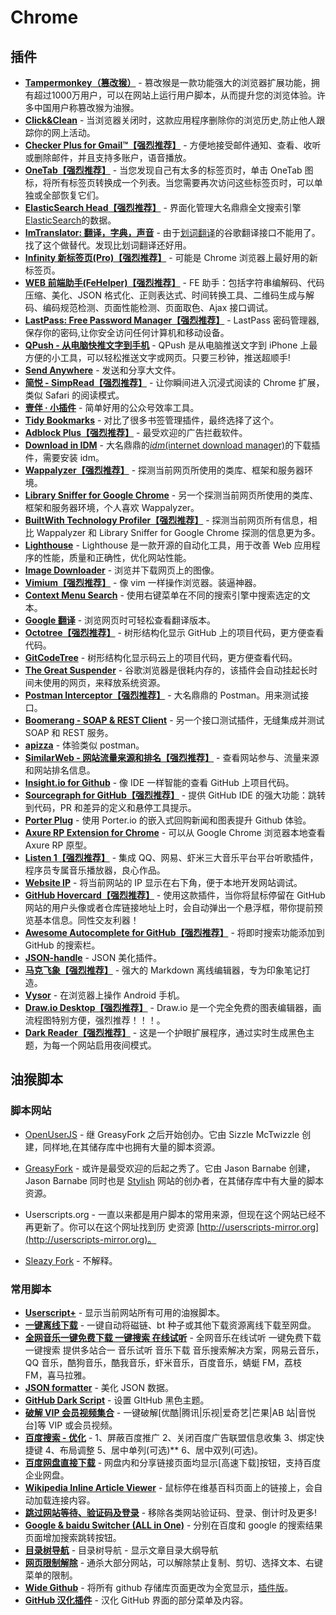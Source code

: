 # Chrome

## 插件

* [**Tampermonkey（篡改猴）**](https://chrome.google.com/webstore/detail/tampermonkey/dhdgffkkebhmkfjojejmpbldmpobfkfo) - 篡改猴是一款功能强大的浏览器扩展功能，拥有超过1000万用户，可以在网站上运行用户脚本，从而提升您的浏览体验。许多中国用户称篡改猴为油猴。
* [**Click&Clean**](https://chrome.google.com/webstore/detail/clickclean/ghgabhipcejejjmhhchfonmamedcbeod) - 当浏览器关闭时，这款应用程序删除你的浏览历史,防止他人跟踪你的网上活动。
* **[Checker Plus for Gmail™【强烈推荐】](https://chrome.google.com/webstore/detail/checker-plus-for-gmail/oeopbcgkkoapgobdbedcemjljbihmemj)** - 方便地接受邮件通知、查看、收听或删除邮件，并且支持多账户，语音播放。
* **[OneTab【强烈推荐】](https://chrome.google.com/webstore/detail/onetab/chphlpgkkbolifaimnlloiipkdnihall)** - 当您发现自己有太多的标签页时，单击 OneTab 图标，将所有标签页转换成一个列表。当您需要再次访问这些标签页时，可以单独或全部恢复它们。
* **[ElasticSearch Head【强烈推荐】](https://chrome.google.com/webstore/detail/elasticsearch-head/ffmkiejjmecolpfloofpjologoblkegm)** - 界面化管理大名鼎鼎全文搜索引擎 [ElasticSearch](https://www.elastic.co/products/elasticsearch)的数据。
* **[ImTranslator: 翻译，字典，声音](https://chrome.google.com/webstore/detail/imtranslator-translator-d/noaijdpnepcgjemiklgfkcfbkokogabh)** - 由于[划词翻译](https://chrome.google.com/webstore/detail/%E5%88%92%E8%AF%8D%E7%BF%BB%E8%AF%91/ikhdkkncnoglghljlkmcimlnlhkeamad?utm_source=chrome-ntp-icon)的谷歌翻译接口不能用了。找了这个做替代。发现比划词翻译还好用。
* **[Infinity 新标签页(Pro)【强烈推荐】](https://chrome.google.com/webstore/detail/infinity-new-tab-pro/nnnkddnnlpamobajfibfdgfnbcnkgngh)** - 可能是 Chrome 浏览器上最好用的新标签页。
* **[WEB 前端助手(FeHelper)【强烈推荐】](https://chrome.google.com/webstore/detail/web%E5%89%8D%E7%AB%AF%E5%8A%A9%E6%89%8Bfehelper/pkgccpejnmalmdinmhkkfafefagiiiad)** - FE 助手：包括字符串编解码、代码压缩、美化、JSON 格式化、正则表达式、时间转换工具、二维码生成与解码、编码规范检测、页面性能检测、页面取色、Ajax 接口调试。
* **[LastPass: Free Password Manager【强烈推荐】](https://chrome.google.com/webstore/detail/lastpass-free-password-ma/hdokiejnpimakedhajhdlcegeplioahd)** - LastPass 密码管理器,保存你的密码,让你安全访问任何计算机和移动设备。
* **[QPush - 从电脑快推文字到手机](https://chrome.google.com/webstore/detail/qpush-push-text-and-links/eccidpbmllnjfhhnjhaaopeeldnlokbi)** - QPush 是从电脑推送文字到 iPhone 上最方便的小工具，可以轻松推送文字或网页。只要三秒钟，推送超顺手!
* **[Send Anywhere](https://chrome.google.com/webstore/detail/send-anywherefile-transfe/amjmjholfoknokffkiolahocokcaecnc)** - 发送和分享大文件。
* **[简悦 - SimpRead【强烈推荐】](https://chrome.google.com/webstore/detail/simpread-reader-view/ijllcpnolfcooahcekpamkbidhejabll)** - 让你瞬间进入沉浸式阅读的 Chrome 扩展，类似 Safari 的阅读模式。
* **[壹伴 · 小插件](https://chrome.google.com/webstore/detail/simpread-reader-view/ijllcpnolfcooahcekpamkbidhejabll)** - 简单好用的公众号效率工具。
* **[Tidy Bookmarks](https://chrome.google.com/webstore/detail/tidy-bookmarks/bennikkpnelmfdiijpdclfincmnoabae)** - 对比了很多书签管理插件，最终选择了这个。
* **[Adblock Plus【强烈推荐】](https://chrome.google.com/webstore/detail/adblock-plus/cfhdojbkjhnklbpkdaibdccddilifddb)** - 最受欢迎的广告拦截软件。
* **[Download in IDM](https://chrome.google.com/webstore/detail/download-in-idm-internet/lmpemnebipihbcadlafaidjibohhfocn)** - 大名鼎鼎的[*idm*(internet download manager)](http://www.internetdownloadmanager.com/)的下载插件，需要安装 idm。
* **[Wappalyzer【强烈推荐】](https://chrome.google.com/webstore/detail/wappalyzer/gppongmhjkpfnbhagpmjfkannfbllamg)** - 探测当前网页所使用的类库、框架和服务器环境。
* **[Library Sniffer for Google Chrome](https://chrome.google.com/webstore/detail/library-sniffer-for-googl/fhhdlnnepfjhlhilgmeepgkhjmhhhjkh)** - 另一个探测当前网页所使用的类库、框架和服务器环境，个人喜欢 Wappalyzer。
* **[BuiltWith Technology Profiler【强烈推荐】](https://chrome.google.com/webstore/detail/builtwith-technology-prof/dapjbgnjinbpoindlpdmhochffioedbn)** -  探测当前网页所有信息，相比 Wappalyzer 和 Library Sniffer for Google Chrome 探测的信息更为多。
* **[Lighthouse](https://chrome.google.com/webstore/detail/lighthouse/blipmdconlkpinefehnmjammfjpmpbjk)** - Lighthouse 是一款开源的自动化工具，用于改善 Web 应用程序的性能，质量和正确性，优化网站性能。
* **[Image Downloader](https://chrome.google.com/webstore/detail/image-downloader/cnpniohnfphhjihaiiggeabnkjhpaldj)** - 浏览并下载网页上的图像。
* **[Vimium【强烈推荐】](https://chrome.google.com/webstore/detail/vimium/dbepggeogbaibhgnhhndojpepiihcmeb)** - 像 vim 一样操作浏览器。装逼神器。
* **[Context Menu Search](https://chrome.google.com/webstore/detail/context-menu-search/ocpcmghnefmdhljkoiapafejjohldoga)** - 使用右键菜单在不同的搜索引擎中搜索选定的文本。
* **[Google 翻译](https://chrome.google.com/webstore/detail/google-translate/aapbdbdomjkkjkaonfhkkikfgjllcleb)** - 浏览网页时可轻松查看翻译版本。
* **[Octotree【强烈推荐】](https://chrome.google.com/webstore/detail/octotree/bkhaagjahfmjljalopjnoealnfndnagc?hl=en-US)** - 树形结构化显示 GitHub 上的项目代码，更方便查看代码。
* **[GitCodeTree](https://chrome.google.com/webstore/detail/gitcodetree/inaaldjpdbkaodlmdcplgpoibohcmmlj)** - 树形结构化显示码云上的项目代码，更方便查看代码。
* **[The Great Suspender](https://chrome.google.com/webstore/detail/the-great-suspender/klbibkeccnjlkjkiokjodocebajanakg)** - 谷歌浏览器是很耗内存的，该插件会自动挂起长时间未使用的网页，来释放系统资源。
* **[Postman Interceptor【强烈推荐】](https://chrome.google.com/webstore/detail/postman-interceptor/aicmkgpgakddgnaphhhpliifpcfhicfo)** - 大名鼎鼎的 Postman。用来测试接口。
* **[Boomerang - SOAP & REST Client](https://chrome.google.com/webstore/detail/boomerang-soap-rest-clien/eipdnjedkpcnlmmdfdkgfpljanehloah)** - 另一个接口测试插件，无缝集成并测试 SOAP 和 REST 服务。
* **[apizza](https://chrome.google.com/webstore/detail/apizza/kpkajnbnadgmiekpbpjekjmoomkdhiio)** - 体验类似 postman。
* **[SimilarWeb - 网站流量来源和排名【强烈推荐】](https://chrome.google.com/webstore/detail/similarweb-traffic-rank-w/hoklmmgfnpapgjgcpechhaamimifchmp)** - 查看网站参与、流量来源和网站排名信息。
* **[Insight.io for Github](https://chrome.google.com/webstore/detail/insightio-for-github/pmhfgjjhhomfplgmbalncpcohgeijonh)** - 像 IDE 一样智能的查看 GitHub 上项目代码。
* **[Sourcegraph for GitHub【强烈推荐】](https://chrome.google.com/webstore/detail/sourcegraph-for-github/dgjhfomjieaadpoljlnidmbgkdffpack)** - 提供 GitHub IDE 的强大功能：跳转到代码，PR 和差异的定义和悬停工具提示。
* **[Porter Plug](https://chrome.google.com/webstore/detail/porter-plug/lngoojfoglemfpbeiomhgheccpdheilp)** - 使用 Porter.io 的嵌入式回购新闻和图表提升 Github 体验。
* **[Axure RP Extension for Chrome](https://chrome.google.com/webstore/detail/axure-rp-extension-for-ch/dogkpdfcklifaemcdfbildhcofnopogp)** - 可以从 Google Chrome 浏览器本地查看 Axure RP 原型。
* **[Listen 1【强烈推荐】](https://github.com/listen1/listen1_chrome_extension/releases)** - 集成 QQ、网易、虾米三大音乐平台平台听歌插件，程序员专属音乐播放器，良心作品。
* **[Website IP](https://chrome.google.com/webstore/detail/website-ip/ghbmhlgniedlklkpimlibbaoomlpacmk)** - 将当前网站的 IP 显示在右下角，便于本地开发网站调试。
* **[GitHub Hovercard【强烈推荐】](https://chrome.google.com/webstore/detail/github-hovercard/mmoahbbnojgkclgceahhakhnccimnplk)** - 使用这款插件，当你将鼠标停留在 GitHub 网站的用户头像或者仓库链接地址上时，会自动弹出一个悬浮框，带你提前预览基本信息。同性交友利器！
* **[Awesome Autocomplete for GitHub【强烈推荐】](https://chrome.google.com/webstore/detail/awesome-autocomplete-for/djkfdjpoelphhdclfjhnffmnlnoknfnd)** - 将即时搜索功能添加到 GitHub 的搜索栏。
* **[JSON-handle](https://chrome.google.com/webstore/detail/json-handle/iahnhfdhidomcpggpaimmmahffihkfnj)** - JSON 美化插件。
* **[马克飞象【强烈推荐】](https://chrome.google.com/webstore/detail/marxico/kidnkfckhbdkfgbicccmdggmpgogehop?utm_source=chrome-app-launcher-info-dialog)** - 强大的 Markdown 离线编辑器，专为印象笔记打造。
* **[Vysor](https://chrome.google.com/webstore/detail/vysor/gidgenkbbabolejbgbpnhbimgjbffefm?utm_source=chrome-app-launcher-info-dialog)** - 在浏览器上操作 Android 手机。
* **[Draw.io Desktop【强烈推荐】](https://chrome.google.com/webstore/detail/drawio-desktop/pebppomjfocnoigkeepgbmcifnnlndla?utm_source=chrome-app-launcher-info-dialog)** - Draw.io 是一个完全免费的图表编辑器，画流程图特别方便，强烈推荐！！！。
* **[Dark Reader【强烈推荐】](https://chrome.google.com/webstore/detail/dark-reader/eimadpbcbfnmbkopoojfekhnkhdbieeh?utm_source=chrome-ntp-icon)** - 这是一个护眼扩展程序，通过实时生成黑色主题，为每一个网站启用夜间模式。

## 油猴脚本

### 脚本网站

* [OpenUserJS](https://openuserjs.org/) - 继 GreasyFork 之后开始创办。它由 Sizzle McTwizzle 创建，同样地,在其储存库中也拥有大量的脚本资源。
* [GreasyFork](https://greasyfork.org/) - 或许是最受欢迎的后起之秀了。它由 Jason Barnabe 创建，Jason Barnabe 同时也是 [Stylish](https://userstyles.org/) 网站的创办者，在其储存库中有大量的脚本资源。

* Userscripts.org - 一直以来都是用户脚本的常用来源，但现在这个网站已经不再更新了。你可以在这个网址找到历 史资源 [http://userscripts-mirror.org](http://userscripts-mirror.org)。

* [Sleazy Fork](https://sleazyfork.org/zh-CN/scripts) - 不解释。

### 常用脚本

* **[Userscript+](chrome-extension://dhdgffkkebhmkfjojejmpbldmpobfkfo/ask.html?aid=c27c0624-0639-4f31-ae70-5371b57fba93)** - 显示当前网站所有可用的油猴脚本。
* **[一键离线下载](https://greasyfork.org/zh-CN/scripts/22590-%E4%B8%80%E9%94%AE%E7%A6%BB%E7%BA%BF%E4%B8%8B%E8%BD%BD)** - 一键自动将磁链、bt 种子或其他下载资源离线下载至网盘。
* **[全网音乐一键免费下载 一键搜索 在线试听](https://greasyfork.org/zh-CN/scripts/37058-%E5%85%A8%E7%BD%91%E9%9F%B3%E4%B9%90%E4%B8%80%E9%94%AE%E5%85%8D%E8%B4%B9%E4%B8%8B%E8%BD%BD-%E4%B8%80%E9%94%AE%E6%90%9C%E7%B4%A2-%E5%9C%A8%E7%BA%BF%E8%AF%95%E5%90%AC-%E6%9C%80%E6%96%B0%E4%BF%AE%E5%A4%8D%E7%89%882018-3-10%E6%99%9A%E6%9B%B4%E6%96%B0)** - 全网音乐在线试听 一键免费下载 一键搜索 提供多站合一 音乐试听 音乐下载 音乐搜索解决方案，网易云音乐，QQ 音乐，酷狗音乐，酷我音乐，虾米音乐，百度音乐，蜻蜓 FM，荔枝 FM，喜马拉雅。
* **[JSON formatter](https://greasyfork.org/zh-CN/scripts/10718-json-formatter)** - 美化 JSON 数据。
* **[GitHub Dark Script](https://greasyfork.org/zh-CN/scripts/15562-github-dark-script)** - 设置 GItHub 黑色主题。
* **[破解 VIP 会员视频集合](https://greasyfork.org/zh-CN/scripts/27530-%E7%A0%B4%E8%A7%A3vip%E4%BC%9A%E5%91%98%E8%A7%86%E9%A2%91%E9%9B%86%E5%90%88)** - 一键破解[优酷|腾讯|乐视|爱奇艺|芒果|AB 站|音悦台]等 VIP 或会员视频。
* **[百度搜索 - 优化](https://greasyfork.org/zh-CN/scripts/31642-%E7%99%BE%E5%BA%A6%E6%90%9C%E7%B4%A2-%E4%BC%98%E5%8C%96)** - 1、屏蔽百度推广 2、关闭百度广告联盟信息收集 3、绑定快捷键 4、布局调整 5、居中单列(可选)** 6、居中双列(可选)。
* **[百度网盘直接下载](https://greasyfork.org/zh-CN/scripts/39776-%E7%99%BE%E5%BA%A6%E7%BD%91%E7%9B%98%E9%AB%98%E9%80%9F%E4%B8%8B%E8%BD%BD%E5%8A%A9%E6%89%8B)** -  网盘内和分享链接页面均显示[高速下载]按钮，支持百度企业网盘。
* **[Wikipedia Inline Article Viewer](https://greasyfork.org/zh-CN/scripts/7678-wikipedia-inline-article-viewer)** - 鼠标停在维基百科页面上的链接上，会自动加载连接内容。
* **[跳过网站等待、验证码及登录](https://greasyfork.org/zh-CN/scripts/2600-%E8%B7%B3%E8%BF%87%E7%BD%91%E7%AB%99%E7%AD%89%E5%BE%85-%E9%AA%8C%E8%AF%81%E7%A0%81%E5%8F%8A%E7%99%BB%E5%BD%95)** - 移除各类网站验证码、登录、倒计时及更多!
* **[Google & baidu Switcher (ALL in One)](https://greasyfork.org/zh-CN/scripts/12909-google-baidu-switcher-all-in-one)** - 分别在百度和 google 的搜索结果页面增加搜索跳转按钮。
* **[目录树导航](https://greasyfork.org/zh-CN/scripts/34479-%E7%9B%AE%E5%BD%95%E6%A0%91%E5%AF%BC%E8%88%AA)** - 目录树导航 - 显示文章目录大纲导航
* **[网页限制解除](https://greasyfork.org/zh-CN/scripts/28497-remove-web-limits-modified)** - 通杀大部分网站，可以解除禁止复制、剪切、选择文本、右键菜单的限制。
* **[Wide Github](https://openuserjs.org/scripts/xthexder/Wide_Github)** - 将所有 github 存储库页面更改为全宽显示，[插件版](https://chrome.google.com/webstore/detail/wide-github/kaalofacklcidaampbokdplbklpeldpj)。
* **[GitHub 汉化插件](https://openuserjs.org/scripts/52cik/GitHub_%E6%B1%89%E5%8C%96%E6%8F%92%E4%BB%B6)** - 汉化 GitHub 界面的部分菜单及内容。